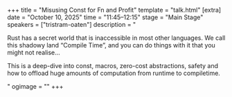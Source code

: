 +++
title = "Misusing Const for Fn and Profit"
template = "talk.html"
[extra]
  date = "October 10, 2025"
  time = "11:45–12:15"
  stage = "Main Stage" 
  speakers = ["tristram-oaten"]
  description = "<p>Rust has a secret world that is inaccessible in most other languages. We call this shadowy land “Compile Time”, and you can do things with it that you might not realise…</p><p>This is a deep-dive into const, macros, zero-cost abstractions, safety and how to offload huge amounts of computation from runtime to compiletime.</p>"
  ogimage = ""
+++
